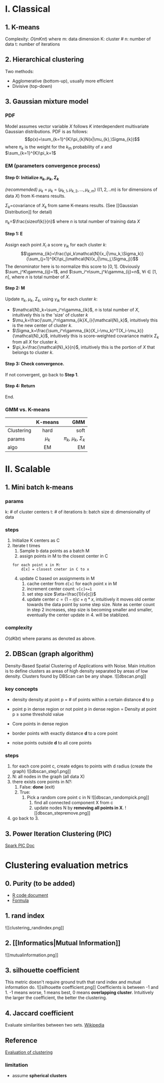 # I. Classical
## 1. K-means
Complexity: $O(mKnt)$ 
where 
m: data dimension
K: cluster #
n: number of data
t: number of iterations

## 2. Hierarchical clustering
Two methods:
- Agglomerative (bottom-up), usually more efficient
- Divisive (top-down)

## 3. Gaussian mixture model
### PDF
Model assumes vector variable $X$ follows $K$ interdependent multivariate Gaussian distributions. PDF is as follows:
$$p(x)=\sum_{k=1}^{K}\pi_{k}N(x|\mu_{k},\Sigma_{k})$$
where
$\pi_k$ is the weight for the $k_{th}$ probability of $x$ and $\sum_{k=1}^{K}\pi_k=1$

### EM (parameters convergence process)
#### Step 0: Initialize $\pi_k$, $\mu_k$, $\Sigma_k$
*(recommended)*
$\mu_k$ = $\mu_k$ = $(\mu_{k,1},\mu_{k,2},...,\mu_{k,m})$ ($(1,2,..m)$ is for dimensions of data $X$) from K-means results.

$\Sigma_k$=covariance of $X_k$ from same K-means results. (See [[Gaussian Distribution]] for detail)

$\pi_k$=$\frac{sizeof(k)}{n}$ where $n$ is total number of training data $X$

#### Step 1: E 
Assign each point $X_i$ a score $\gamma_{ik}$ for each cluster $k$:
$$\gamma_{ik}=\frac{\pi_k\mathcal{N}(x_i|\mu_k,\Sigma_k)}{\sum_{j=1}^{K}\pi_j\mathcal{N}(x_i|\mu_j,\Sigma_j)}$$
The denominator here is to normalize this score to $[0,1]$. Obviously $\sum_j^K\gamma_{ij}=1$, and $\sum_i^n\sum_j^k\gamma_{ij}=n$, $\forall{i}\in{[1,n]}$, where $n$ is total number of $X$.

#### Step 2: M
Update $\pi_k$, $\mu_k$, $\Sigma_k$, using $\gamma_{ik}$ for each cluster $k$:
- $\mathcal{N}_k=\sum_i^n\gamma_{ik}$, $n$ is total number of $X$, intuitively this is the 'size' of cluster $k$
- $\mu_k=\frac{\sum_i^n\gamma_{ik}X_i}{\mathcal{N}_k}$, intuitively this is the new center of cluster $k$.
- $\Sigma_k=\frac{\sum_i^n\gamma_{ik}(X_i-\mu_k)^T(X_i-\mu_k)}{\mathcal{N}_k}$, intuitively this is score-weighted covariance matrix $\Sigma_k$ from all $X$ for cluster $k$.
- $\pi_k=\frac{\mathcal{N}_k}{n}$, intuitively this is the portion of $X$ that belongs to cluster $k$.

#### Step 3: Check convergence. 
If not convergent, go back to **Step 1**.

#### Step 4: Return
End.

### GMM vs. K-means
|     						| K-means     | GMM     |
| :------------- | :----------:	| -----------: |
|  Clustering	  | hard   			| soft    |
| params   		   | $\mu_k$ 	| $\pi_k$, $\mu_k$, $\Sigma_k$|
| algo   			  | EM 				| EM      |

# II. Scalable

## 1. Mini batch k-means
### params
k: # of cluster centers
t: # of iterations
b: batch size
d: dimensionality of data

### steps
1.	Initialize K centers as C
2.	Iterate t times
	1.	Sample b data points as a batch M
	2.	assign points in M to the closest center in C
	```
	for each point x in M:
		d[x] = closest cneter in C to x
	```
	4.	update C based on assignments in M
		1. cache center from `d[x]` for each point x in M
		2. increment center count: `v[c]+=1`
		3. set step size $\eta=\frac{1}{v[c]}$
		4. update center $c=(1-\eta)c+\eta*x$, intuitively it moves old center towards the data point by some step size.
		Note as center count in step 2 increases, step size is becoming smaller and smaller, eventually the center update in 4. will be stablized.
### complexity
$O(dKbt)$
where params as denoted as above.
		
## 2. DBScan (graph algorithm)
Density-Based Spatial Clustering of Applications with Noise. Main intuition is to define clusters as areas of high density separated by areas of low density. 
Clusters found by DBScan can be any shape.
![[dbscan.png]]

### key concepts
- density
density at point p = # of points within a certain distance **d** to p

- point p in dense region or not
point p in dense region = Density at point p $\geq$ some threshold value

- Core
points in dense region

- border
points with exactly distance **d** to a core point

- noise
points outside **d** to all core points

### steps
1. for each core point c, create edges to points with d radius (create the graph) ![[dbscan_step1.png]]
2. N: all nodes in the graph (all data X)
3. there exists core points in N?:
	1. False: **done** (exit)
	2. True:
		1. Pick a random core point c in N ![[dbscan_randompick.png]]
			1. find all connected component X from c
			2. update nodes N by **removing all points in X**. ![[dbscan_stepremove.png]]
4. go back to 3. 

## 3. Power Iteration Clustering (PIC)
[Spark PIC Doc](http://spark.apache.org/docs/2.3.0/mllib-clustering.html#power-iteration-clustering-pic)

# Clustering evaluation metrics
## 0. Purity (to be added)
- [R code document](https://www.rdocumentation.org/packages/NMF/versions/0.20.6/topics/purity)
- [Formula](https://stats.stackexchange.com/questions/95731/how-to-calculate-purity)
## 1. rand index
![[clustering_randindex.png]]
## 2. [[Informatics|Mutual Information]]
![[mutualinformation.png]]
## 3. silhouette coefficient
This metric doesn't require ground truth that rand index and mutual information do.
![[silhouette coefficient.png]]
Coefficients is between -1 and 1. -1 means worse, 1 means best, 0 means **overlapping cluster**. Intuitively the larger the coefficient, the better the clustering. 

## 4. Jaccard coefficient
Evaluate similarities between two sets.
[Wikipedia](https://en.wikipedia.org/wiki/Jaccard_index)

## Reference
[Evaluation of clustering](https://nlp.stanford.edu/IR-book/html/htmledition/evaluation-of-clustering-1.html)
### limitation
-	assume **spherical clusters**
